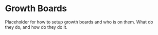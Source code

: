 # Growth Boards

Placeholder for how to setup growth boards and who is on them.  What do they do, and how do they do it.

